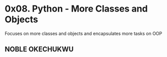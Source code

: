 # 0x08. Python - More Classes and Objects

Focuses on more classes and objects and encapsulates more tasks on OOP

## NOBLE OKECHUKWU
